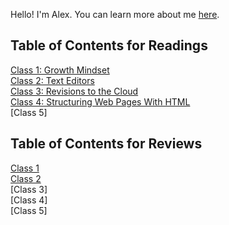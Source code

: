 Hello! I'm Alex. You can learn more about me [here](introduction.md).

## Table of Contents for Readings
[Class 1: Growth Mindset](class-1-readings.md)  
[Class 2: Text Editors](class-2-readings.md)  
[Class 3: Revisions to the Cloud](class-3-readings.md)  
[Class 4: Structuring Web Pages With HTML](class-4-readings.md)  
[Class 5]  

## Table of Contents for Reviews
[Class 1](Class_1_Review.md)  
[Class 2](Class_2_Review.md)  
[Class 3]  
[Class 4]  
[Class 5]  